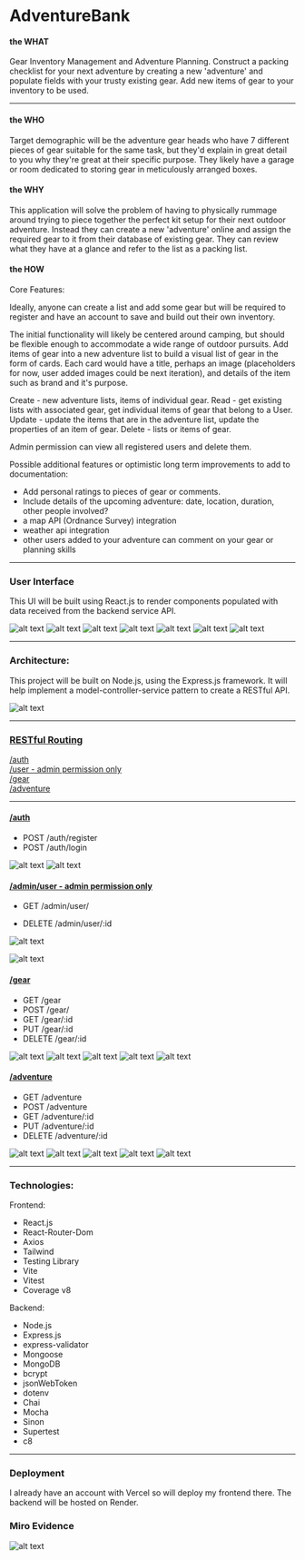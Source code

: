 # AdventureBank

#### the WHAT
Gear Inventory Management and Adventure Planning. Construct a packing checklist for your next adventure by creating a new 'adventure' and populate fields with your trusty existing gear. Add new items of gear to your inventory to be used.


---

#### the WHO
Target demographic will be the adventure gear heads who have 7 different pieces of gear suitable for the same task, but they'd explain in great detail to you why they're great at their specific purpose. They likely have a garage or room dedicated to storing gear in meticulously arranged boxes.

#### the WHY
This application will solve the problem of having to physically rummage around trying to piece together the perfect kit setup for their next outdoor adventure. Instead they can create a new 'adventure' online and assign the required gear to it from their database of existing gear. They can review what they have at a glance and refer to the list as a packing list.

#### the HOW

Core Features:

Ideally, anyone can create a list and add some gear but will be required to register and have an account to save and build out their own inventory.

The initial functionality will likely be centered around camping, but should be flexible enough to accommodate a wide range of outdoor pursuits.
Add items of gear into a new adventure list to build a visual list of gear in the form of cards. Each card would have a title, perhaps an image (placeholders for now, user added images could be next iteration), and details of the item such as brand and it's purpose.

Create - new adventure lists, items of individual gear.
Read - get existing lists with associated gear, get individual items of gear that belong to a User.
Update - update the items that are in the adventure list, update the properties of an item of gear.
Delete - lists or items of gear.

Admin permission can view all registered users and delete them.

Possible additional features or optimistic long term improvements to add to documentation:
- Add personal ratings to pieces of gear or comments.
- Include details of the upcoming adventure: date, location, duration, other people involved?
- a map API (Ordnance Survey) integration
- weather api integration
- other users added to your adventure can comment on your gear or planning skills

---

 ### User Interface

 This UI will be built using React.js to render components populated with data received from the backend service API.

![alt text](images/wireframes/homepage.JPG)
![alt text](images/wireframes/list-of-adventures.JPG)
![alt text](images/wireframes/add-new-adventure.JPG)
![alt text](images/wireframes/edit-adventure.JPG)
![alt text](images/wireframes/list-of-gear.JPG)
![alt text](images/wireframes/add-new-gear.JPG)
![alt text](images/wireframes/list-of-users.JPG)

---

### Architecture:

This project will be built on Node.js, using the Express.js framework. It will help implement a model-controller-service pattern to create a RESTful API.

![alt text](images/architecture-design.JPG)

---

### [RESTful Routing](#restful-routing)

[/auth](#auth) <br/>
[/user - admin permission only](#user---admin-permission-only) <br/>
[/gear](#gear) <br/>
[/adventure](#adventure) <br/>

---

#### [/auth](#auth)
- POST /auth/register
- POST /auth/login

![alt text](images/routing-diagrams/post-auth-register.JPG)
![alt text](images/routing-diagrams/post-auth-login.JPG)

#### [/admin/user - admin permission only](#user---admin-permission-only)
- GET /admin/user/
<!-- - GET /admin/user/:id -->
- DELETE /admin/user/:id

![alt text](images/routing-diagrams/get-users.JPG)
<!-- ![alt text](images/routing-diagrams/get-user-id.JPG) -->
![alt text](images/routing-diagrams/delete-user-id.JPG)

#### [/gear](#gear)
- GET /gear
- POST /gear/
- GET /gear/:id
- PUT /gear/:id
- DELETE /gear/:id

![alt text](images/routing-diagrams/get-gear.JPG)
![alt text](images/routing-diagrams/post-gear.JPG)
![alt text](images/routing-diagrams/get-user-id.JPG)
![alt text](images/routing-diagrams/put-gear-id.JPG)
![alt text](images/routing-diagrams/delete-gear-id.JPG)

#### [/adventure](#adventure)
- GET /adventure
- POST /adventure
- GET /adventure/:id
- PUT /adventure/:id
- DELETE /adventure/:id

![alt text](images/routing-diagrams/get-adventure.JPG)
![alt text](images/routing-diagrams/post-adventure.JPG)
![alt text](images/routing-diagrams/get-adventure-id.JPG)
![alt text](images/routing-diagrams/put-adventure-id.JPG)
![alt text](images/routing-diagrams/delete-adventure-id.JPG)


---

### Technologies: 
Frontend:
- React.js
- React-Router-Dom
- Axios
- Tailwind
- Testing Library
- Vite
- Vitest
- Coverage v8

Backend:
- Node.js
- Express.js
- express-validator
- Mongoose
- MongoDB
- bcrypt
- jsonWebToken
- dotenv
- Chai
- Mocha
- Sinon
- Supertest
- c8

---

### Deployment
I already have an account with Vercel so will deploy my frontend there.
The backend will be hosted on Render.

### Miro Evidence

![alt text](images/miro-evidence.JPG)
